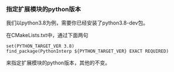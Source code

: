 ### 指定扩展模块的python版本

我们以python3.8为例，需要你已经安装了python3.8-dev包。

在CMakeLists.txt中，通过下面两句

```
set(PYTHON_TARGET_VER 3.8)
find_package(PythonInterp ${PYTHON_TARGET_VER} EXACT REQUIRED)
```

来指定扩展模块的python版本，其他的不变。

